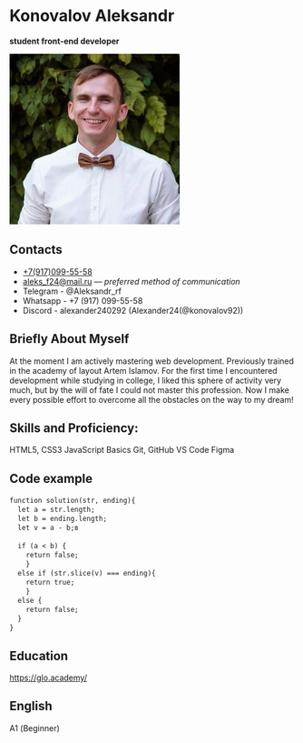 # Konovalov Aleksandr 
**student front-end developer**  

![Моё фото](./my_photo.jpg)

## Contacts
* [+7(917)099-55-58](tel:+7(917)-099-55-58) 
* aleks_f24@mail.ru — *preferred method of communication*  
* Telegram - @Aleksandr_rf 
* Whatsapp - +7 (917) 099-55-58  
* Discord - alexander240292 (Alexander24(@konovalov92))

## Briefly About Myself
At the moment I am actively mastering web development. Previously trained in the academy of layout Artem Islamov. For the first time I encountered development while studying in college, I liked this sphere of activity very much, but by the will of fate I could not master this profession. 
Now I make every possible effort to overcome all the obstacles on the way to my dream!

## Skills and Proficiency:  
HTML5, CSS3
JavaScript Basics
Git, GitHub
VS Code
Figma

## Code example  
```
function solution(str, ending){
  let a = str.length;
  let b = ending.length;
  let v = a - b;в
  
  if (a < b) {
    return false;
    } 
  else if (str.slice(v) === ending){
    return true;
    } 
  else {
    return false;
  } 
}
```

## Education  
https://glo.academy/

## English  
А1 (Beginner)